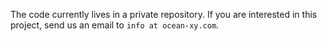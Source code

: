 The code currently lives in a private repository. If you are interested in this project, send us an email to `info at ocean-xy.com`.
